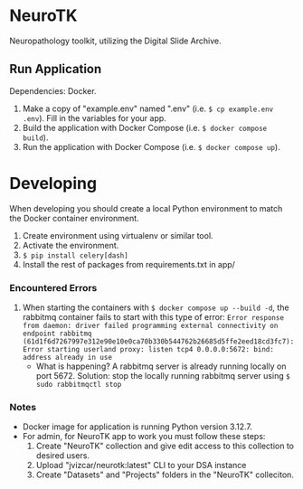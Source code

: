 # NeuroTK
Neuropathology toolkit, utilizing the Digital Slide Archive.

## Run Application
Dependencies: Docker.

1. Make a copy of "example.env" named ".env" (i.e. ```$ cp example.env .env```). Fill in the variables for your app.
2. Build the application with Docker Compose (i.e. ```$ docker compose build```).
3. Run the application with Docker Compose (i.e. ```$ docker compose up```).

# Developing
When developing you should create a local Python environment to match the Docker container environment.
1. Create environment using virtualenv or similar tool.
2. Activate the environment.
3. ```$ pip install celery[dash]```
4. Install the rest of packages from requirements.txt in app/

### Encountered Errors
1. When starting the containers with ```$ docker compose up --build -d```, the rabbitmq container fails to start with this type of error: ```Error response from daemon: driver failed programming external connectivity on endpoint rabbitmq (61d1f6d7267997e312e90e10e0ca70b330b544762b26685d5ffe2eed18cd3fc7): Error starting userland proxy: listen tcp4 0.0.0.0:5672: bind: address already in use```
    - What is happening? A rabbitmq server is already running locally on port 5672. Solution: stop the locally running rabbitmq server using ```$ sudo rabbitmqctl stop```

### Notes
- Docker image for application is running Python version 3.12.7.
- For admin, for NeuroTK app to work you must follow these steps:
    1. Create "NeuroTK" collection and give edit access to this collection to desired users.
    2. Upload "jvizcar/neurotk:latest" CLI to your DSA instance
    3. Create "Datasets" and "Projects" folders in the "NeuroTK" colleciton.